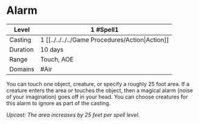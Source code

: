 # Alarm

| Level     | 1 #Spell1                                         |
| --------- | ------------------------------------------------- |
| Casting   | 1 [[../../../../Game Procedures/Action\|Action]]  |
| Duration  | 10 days                                           |
| Range     | Touch, AOE                                        |
| Domains   | #Air                                              |

You can touch one object, creature, or specify a roughly 25 foot area. If a creature enters the area or touches the object, then a magical alarm (noise of your imagination) goes off in your head. You can choose creatures for this alarm to ignore as part of the casting. 

*Upcast: The area increases by 25 feet per spell level.*